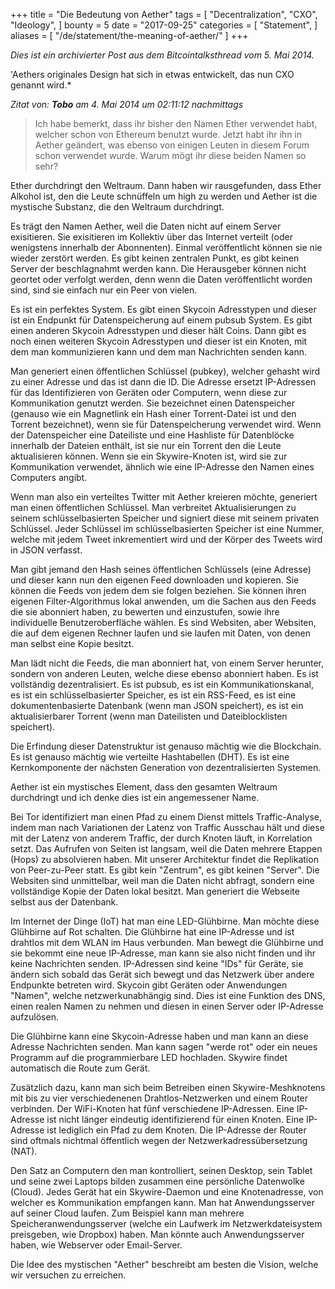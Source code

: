 +++
title = "Die Bedeutung von Aether"
tags = [
    "Decentralization",
    "CXO",
    "Ideology",
]
bounty = 5
date = "2017-09-25"
categories = [
    "Statement",
]
aliases = [
	"/de/statement/the-meaning-of-aether/"
]
+++

*Dies ist ein archivierter Post aus dem Bitcointalksthread vom 5. Mai 2014.*

'Aethers originales Design hat sich in etwas entwickelt, das nun CXO genannt wird.*

*Zitat von: **Tobo** am 4. Mai 2014 um 02:11:12 nachmittags*
> Ich habe bemerkt, dass ihr bisher den Namen Ether verwendet habt, welcher schon von Ethereum benutzt wurde.
Jetzt habt ihr ihn in Aether geändert, was ebenso von einigen Leuten in diesem Forum schon verwendet wurde.
Warum mögt ihr diese beiden Namen so sehr?

Ether durchdringt den Weltraum. Dann haben wir rausgefunden, dass Ether Alkohol ist, den die Leute schnüffeln um high zu werden und Aether ist die mystische Substanz, die den Weltraum durchdringt.

Es trägt den Namen Aether, weil die Daten nicht auf einem Server exisitieren. Sie exisitieren im Kollektiv über das Internet verteilt (oder wenigstens innerhalb der Abonnenten). Einmal veröffentlicht können sie nie wieder zerstört werden. Es gibt keinen zentralen Punkt, es gibt keinen Server der beschlagnahmt werden kann. Die Herausgeber können nicht geortet oder verfolgt werden, denn wenn die Daten veröffentlicht worden sind, sind sie einfach nur ein Peer von vielen.

Es ist ein perfektes System. Es gibt einen Skycoin Adresstypen und dieser ist ein Endpunkt für Datenspeicherung auf einem
pubsub System. Es gibt einen anderen Skycoin Adresstypen und dieser hält Coins. Dann gibt es noch einen weiteren Skycoin Adresstypen und dieser ist ein Knoten, mit dem man kommunizieren kann und dem man Nachrichten senden kann.

Man generiert einen öffentlichen Schlüssel (pubkey), welcher gehasht wird zu einer Adresse und das ist dann die ID.
Die Adresse ersetzt IP-Adressen für das Identifizieren von Geräten oder Computern, wenn diese zur Kommunikation genutzt werden. Sie bezeichnet einen Datenspeicher (genauso wie ein Magnetlink ein Hash einer Torrent-Datei ist und den Torrent bezeichnet), wenn sie für Datenspeicherung verwendet wird. Wenn der Datenspeicher eine Dateiliste und eine Hashliste für Datenblöcke innerhalb der Dateien enthält, ist sie nur ein Torrent den die Leute aktualisieren können. Wenn sie ein Skywire-Knoten ist, wird sie zur Kommunikation verwendet, ähnlich wie eine IP-Adresse den Namen eines Computers angibt.

Wenn man also ein verteiltes Twitter mit Aether kreieren möchte, generiert man einen öffentlichen Schlüssel.
Man verbreitet Aktualisierungen zu seinem schlüsselbasierten Speicher und signiert diese mit seinem privaten Schlüssel.
Jeder Schlüssel im schlüsselbasierten Speicher ist eine Nummer, welche mit jedem Tweet inkrementiert wird und der
Körper des Tweets wird in JSON verfasst.

Man gibt jemand den Hash seines öffentlichen Schlüssels (eine Adresse) und dieser kann nun den eigenen Feed downloaden
und kopieren. Sie können die Feeds von jedem dem sie folgen beziehen. Sie können ihren eigenen Filter-Algorithmus lokal anwenden, um die Sachen aus den Feeds die sie abonniert haben, zu bewerten und einzustufen, sowie ihre individuelle Benutzeroberfläche wählen. Es sind Websiten, aber Websiten, die auf dem eigenen Rechner laufen und sie laufen mit Daten, von denen man selbst eine Kopie besitzt.

Man lädt nicht die Feeds, die man abonniert hat, von einem Server herunter, sondern
von anderen Leuten, welche diese ebenso abonniert haben. Es ist vollständig dezentralisiert.
Es ist pubsub, es ist ein Kommunikationskanal, es ist ein schlüsselbasierter Speicher, es ist ein RSS-Feed, es ist
eine dokumentenbasierte Datenbank (wenn man JSON speichert), es ist ein aktualisierbarer Torrent (wenn man Dateilisten und Dateiblocklisten speichert).

Die Erfindung dieser Datenstruktur ist genauso mächtig wie die Blockchain. Es ist genauso
mächtig wie verteilte Hashtabellen (DHT). Es ist eine Kernkomponente der nächsten Generation von
dezentralisierten Systemen.

Aether ist ein mystisches Element, dass den gesamten Weltraum durchdringt und ich denke dies
ist ein angemessener Name.

Bei Tor identifiziert man einen Pfad zu einem Dienst mittels Traffic-Analyse, indem
man nach Variationen der Latenz von Traffic Ausschau hält und diese mit der Latenz von
anderem Traffic, der durch Knoten läuft, in Korrelation setzt. Das Aufrufen von Seiten ist langsam, weil
die Daten mehrere Etappen (Hops) zu absolvieren haben. Mit unserer Architektur findet die Replikation von Peer-zu-Peer statt.
Es gibt kein "Zentrum", es gibt keinen "Server". Die Websiten sind unmittelbar, weil man die Daten nicht abfragt, sondern eine vollständige Kopie der Daten lokal besitzt. Man generiert die Webseite selbst aus der Datenbank.

Im Internet der Dinge (IoT) hat man eine LED-Glühbirne. Man möchte diese Glühbirne auf Rot schalten.
Die Glühbirne hat eine IP-Adresse und ist drahtlos mit dem WLAN im Haus verbunden. Man bewegt die
Glühbirne und sie bekommt eine neue IP-Adresse, man kann sie also nicht finden und ihr keine Nachrichten senden.
IP-Adressen sind keine "IDs" für Geräte, sie ändern sich sobald das Gerät sich bewegt und das Netzwerk
über andere Endpunkte betreten wird. Skycoin gibt Geräten oder Anwendungen "Namen", welche netzwerkunabhängig sind.
Dies ist eine Funktion des DNS, einen realen Namen zu nehmen und diesen in einen Server oder IP-Adresse aufzulösen.

Die Glühbirne kann eine Skycoin-Adresse haben und man kann an diese Adresse Nachrichten senden.
Man kann sagen "werde rot" oder ein neues Programm auf die programmierbare LED hochladen. Skywire findet
automatisch die Route zum Gerät.

Zusätzlich dazu, kann man sich beim Betreiben einen Skywire-Meshknotens mit bis zu vier verschiedenenen Drahtlos-Netzwerken und einem Router verbinden.
Der WiFi-Knoten hat fünf verschiedene IP-Adressen. Eine IP-Adresse ist nicht länger eindeutig identifizierend für
einen Knoten. Eine IP-Adresse ist lediglich ein Pfad zu dem Knoten. Die IP-Adresse der Router sind oftmals nichtmal
öffentlich wegen der Netzwerkadressübersetzung (NAT).

Den Satz an Computern den man kontrolliert, seinen Desktop, sein Tablet und seine zwei Laptops bilden zusammen eine persönliche Datenwolke (Cloud). Jedes Gerät hat ein Skywire-Daemon und eine Knotenadresse,
von welcher es Kommunikation empfangen kann. Man hat Anwendungsserver auf seiner Cloud laufen. Zum Beispiel kann
man mehrere Speicheranwendungsserver (welche ein Laufwerk im Netzwerkdateisystem preisgeben, wie Dropbox) haben.
Man könnte auch Anwendungsserver haben, wie Webserver oder Email-Server.

Die Idee des mystischen "Aether" beschreibt am besten die Vision, welche wir versuchen zu erreichen.
